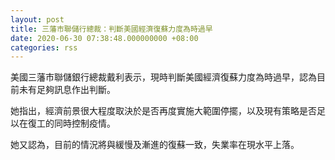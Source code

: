```yaml
---
layout: post
title: 三藩市聯儲行總裁：判斷美國經濟復蘇力度為時過早
date: 2020-06-30 07:38:48.000000000 +08:00
categories: rss
---
```


美國三藩市聯儲銀行總裁戴利表示，現時判斷美國經濟復蘇力度為時過早，認為目前未有足夠訊息作出判斷。

她指出，經濟前景很大程度取決於是否再度實施大範圍停擺，以及現有策略是否足以在復工的同時控制疫情。

她又認為，目前的情況將與緩慢及漸進的復蘇一致，失業率在現水平上落。
